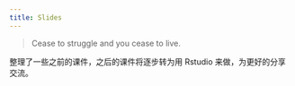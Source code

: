 ```yaml
---
title: Slides
---
```


> Cease to struggle and you cease to live.

整理了一些之前的课件，之后的课件将逐步转为用 Rstudio 来做，为更好的分享交流。



